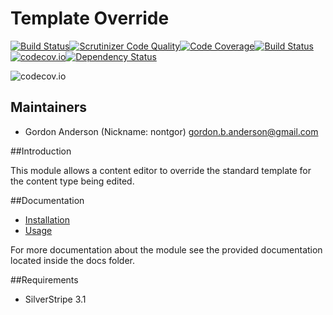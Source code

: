 # Template Override
[![Build Status](https://travis-ci.org/gordonbanderson/template-override.svg?branch=3.1)](https://travis-ci.org/gordonbanderson/template-override)[![Scrutinizer Code Quality](https://scrutinizer-ci.com/g/gordonbanderson/template-override/badges/quality-score.png?b=3.1)](https://scrutinizer-ci.com/g/gordonbanderson/template-override/?branch=3.1)[![Code Coverage](https://scrutinizer-ci.com/g/gordonbanderson/template-override/badges/coverage.png?b=3.1)](https://scrutinizer-ci.com/g/gordonbanderson/template-override/?branch=3.1)[![Build Status](https://scrutinizer-ci.com/g/gordonbanderson/template-override/badges/build.png?b=3.1)](https://scrutinizer-ci.com/g/gordonbanderson/template-override/build-status/3.1)[![codecov.io](https://codecov.io/github/gordonbanderson/template-override/coverage.svg?branch=3.1)](https://codecov.io/github/gordonbanderson/template-override?branch=3.1)[![Dependency Status](https://www.versioneye.com/php/weboftalent:template-override/dev-master/badge?style=flat)](https://www.versioneye.com/php/weboftalent:template-override/dev-master)

![codecov.io](https://codecov.io/github/gordonbanderson/template-override/branch.svg?branch=3.1)

## Maintainers

* Gordon Anderson (Nickname: nontgor)
	<gordon.b.anderson@gmail.com>

##Introduction

This module allows a content editor to override the standard template for
the content type being edited.
 
##Documentation
* [Installation](./docs/en/Installation.md)
* [Usage](./docs/en/Usage.md)

For more documentation about the module see the provided documentation located
inside the docs folder.

##Requirements
* SilverStripe 3.1

